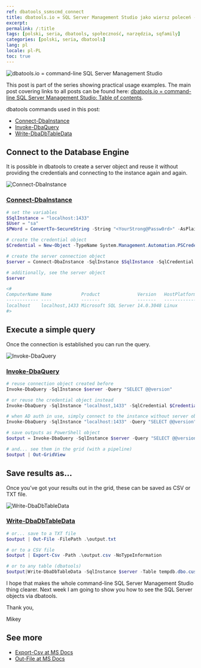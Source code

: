 ```yaml
---
ref: dbatools_ssmscmd_connect
title: dbatools.io = SQL Server Management Studio jako wiersz poleceń - Połącz, Zapytaj, Zapisz
excerpt: 
permalink: /:title
tags: [polski, seria, dbatools, społeczność, narzędzia, sqfamily]
categories: [polski, seria, dbatools]
lang: pl
locale: pl-PL
toc: true
---
```

![dbatools.io = command-line SQL Server Management Studio](dbatools_ssmscmd.png)

This post is part of the series showing practical usage examples. The main post covering links to all posts can be found here: [dbatools.io = command-line SQL Server Management Studio: Table of contents](/2020-06-24-dbatools-io-sql-server-management-studio-jako-wiersz-polecen/).

dbatools commands used in this post:

* [Connect-DbaInstance](https://www.bronowski.it/blog/2020/07/dbatools-io-command-line-sql-server-management-studio-connect-and-query/#Connect-DbaInstance)
* [Invoke-DbaQuery](https://www.bronowski.it/blog/2020/07/dbatools-io-command-line-sql-server-management-studio-connect-and-query/#Invoke-DbaQuery)
* [Write-DbaDbTableData](https://www.bronowski.it/blog/2020/07/dbatools-io-command-line-sql-server-management-studio-connect-and-query/#Write-DbaDbTableData)
## Connect to the Database Engine
It is possible in dbatools to create a server object and reuse it without providing the credentials and connecting to the instance again and again.


![Connect-DbaInstance](dbatools_ssmscmd_0101_connect.png)

### [Connect-DbaInstance](https://docs.dbatools.io/#Connect-DbaInstance)

```powershell
# set the variables
$SqlInstance = "localhost:1433"
$User = "sa"
$PWord = ConvertTo-SecureString -String "<YourStrong@Passw0rd>" -AsPlainText -Force

# create the credential object
$Credential = New-Object -TypeName System.Management.Automation.PSCredential -ArgumentList $User, $PWord

# create the server connection object
$server = Connect-DbaInstance -SqlInstance $SqlInstance -SqlCredential $Credential

# additionally, see the server object
$server

<#
ComputerName Name           Product              Version   HostPlatform IsAzure IsClustered ConnectedAs
------------ ----           -------              -------   ------------ ------- ----------- -----------
localhost    localhost,1433 Microsoft SQL Server 14.0.3048 Linux        False   False       sa         
#>
```

## Execute a simple query
Once the connection is established you can run the query.

![Invoke-DbaQuery](dbatools_ssmscmd_0102_execute.png)

### [Invoke-DbaQuery](https://docs.dbatools.io/#Invoke-DbaQuery)

```powershell
# reuse connection object created before
Invoke-DbaQuery -SqlInstance $server -Query "SELECT @@version"

# or reuse the credential object instead
Invoke-DbaQuery -SqlInstance "localhost,1433" -SqlCredential $Credential -Query "SELECT @@version"

# when AD auth in use, simply connect to the instance without server object
Invoke-DbaQuery -SqlInstance "localhost:1433" -Query "SELECT @@version" 

# save outputs as PowerShell object
$output = Invoke-DbaQuery -SqlInstance $server -Query "SELECT @@version"

# and... see them in the grid (with a pipeline)
$output | Out-GridView
```

## Save results as…
Once you’ve got your results out in the grid, these can be saved as CSV or TXT file.

![Write-DbaDbTableData](dbatools_ssmscmd_0103_save.png)

### [Write-DbaDbTableData](https://docs.dbatools.io/#Write-DbaDbTableData)

```powershell
# or... save to a TXT file
$output | Out-File -FilePath .\output.txt

# or to a CSV file
$output | Export-Csv -Path .\output.csv -NoTypeInformation

# or to any table (dbatools)
$output|Write-DbaDbTableData -SqlInstance $server -Table tempdb.dbo.customers -AutoCreateTable
```

I hope that makes the whole command-line SQL Server Management Studio thing clearer. Next week I am going to show you how to see the SQL Server objects via dbatools.

Thank you,  

Mikey

## See more
* [Export-Csv at MS Docs](https://docs.microsoft.com/en-us/powershell/module/microsoft.powershell.utility/export-csv)
* [Out-File at MS Docs](https://docs.microsoft.com/en-us/powershell/module/microsoft.powershell.utility/out-file)
